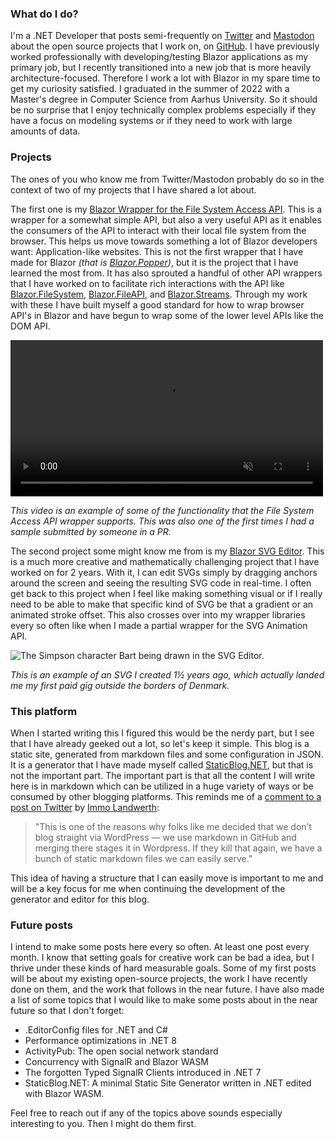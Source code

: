 ### What do I do?
I'm a .NET Developer that posts semi-frequently on [Twitter](https://twitter.com/KStrubeG) and [Mastodon](https://hachyderm.io/@KristofferStrube) about the open source projects that I work on, on [GitHub](https://github.com/KristofferStrube). I have previously worked professionally with developing/testing Blazor applications as my primary job, but I recently transitioned into a new job that is more heavily architecture-focused. Therefore I work a lot with Blazor in my spare time to get my curiosity satisfied. I graduated in the summer of 2022 with a Master's degree in Computer Science from Aarhus University. So it should be no surprise that I enjoy technically complex problems especially if they have a focus on modeling systems or if they need to work with large amounts of data. 

### Projects
The ones of you who know me from Twitter/Mastodon probably do so in the context of two of my projects that I have shared a lot about.

The first one is my [Blazor Wrapper for the File System Access API](https://github.com/KristofferStrube/Blazor.FileSystemAccess). This is a wrapper for a somewhat simple API, but also a very useful API as it enables the consumers of the API to interact with their local file system from the browser. This helps us move towards something a lot of Blazor developers want: Application-like websites. This is not the first wrapper that I have made for Blazor *(that is [Blazor.Popper](https://github.com/KristofferStrube/Blazor.Popper))*, but it is the project that I have learned the most from. It has also sprouted a handful of other API wrappers that I have worked on to facilitate rich interactions with the API like [Blazor.FileSystem](https://github.com/KristofferStrube/Blazor.FileSystem), [Blazor.FileAPI](https://github.com/KristofferStrube/Blazor.FileAPI), and [Blazor.Streams](https://github.com/KristofferStrube/Blazor.Streams). Through my work with these I have built myself a good standard for how to wrap browser API's in Blazor and have begun to wrap some of the lower level APIs like the DOM API.

<video width="500" autoplay muted controls>
<source src="../videos/Zip_and_IndexedDB.mp4" type="video/mp4">
A video showing some of the functionality of the File System Access API wrapper
</video>

*This video is an example of some of the functionality that the File System Access API wrapper supports. This was also one of the first times I had a sample submitted by someone in a PR.*

The second project some might know me from is my [Blazor SVG Editor](https://github.com/KristofferStrube/Blazor.SVGEditor). This is a much more creative and mathematically challenging project that I have worked on for 2 years. With it, I can edit SVGs simply by dragging anchors around the screen and seeing the resulting SVG code in real-time. I often get back to this project when I feel like making something visual or if I really need to be able to make that specific kind of SVG be that a gradient or an animated stroke offset. This also crosses over into my wrapper libraries every so often like when I made a partial wrapper for the SVG Animation API.

![The Simpson character Bart being drawn in the SVG Editor.](https://github.com/KristofferStrube/Blazor.SVGEditor/raw/main/docs/showcase.gif?raw=true)

*This is an example of an SVG I created 1½ years ago, which actually landed me my first paid gig outside the borders of Denmark.* 

### This platform
When I started writing this I figured this would be the nerdy part, but I see that I have already geeked out a lot, so let's keep it simple. This blog is a static site, generated from markdown files and some configuration in JSON. It is a generator that I have made myself called [StaticBlog.NET](http://StaticBlog.NET), but that is not the important part. The important part is that all the content I will write here is in markdown which can be utilized in a huge variety of ways or be consumed by other blogging platforms. This reminds me of a [comment to a post on Twitter](https://twitter.com/terrajobst/status/1622031997454671872) by [Immo Landwerth](https://twitter.com/terrajobst):

> "This is one of the reasons why folks like me decided that we don’t blog straight via WordPress — we use markdown in GitHub and merging there stages it in Wordpress. If they kill that again, we have a bunch of static markdown files we can easily serve."

This idea of having a structure that I can easily move is important to me and will be a key focus for me when continuing the development of the generator and editor for this blog.

### Future posts
I intend to make some posts here every so often. At least one post every month. I know that setting goals for creative work can be bad a idea, but I thrive under these kinds of hard measurable goals. Some of my first posts will be about my existing open-source projects, the work I have recently done on them, and the work that follows in the near future.
I have also made a list of some topics that I would like to make some posts about in the near future so that I don't forget:

- .EditorConfig files for .NET and C#
- Performance optimizations in .NET 8
- ActivityPub: The open social network standard
- Concurrency with SignalR and Blazor WASM
- The forgotten Typed SignalR Clients introduced in .NET 7
- StaticBlog.NET: A minimal Static Site Generator written in .NET edited with Blazor WASM.

Feel free to reach out if any of the topics above sounds especially interesting to you. Then I might do them first.